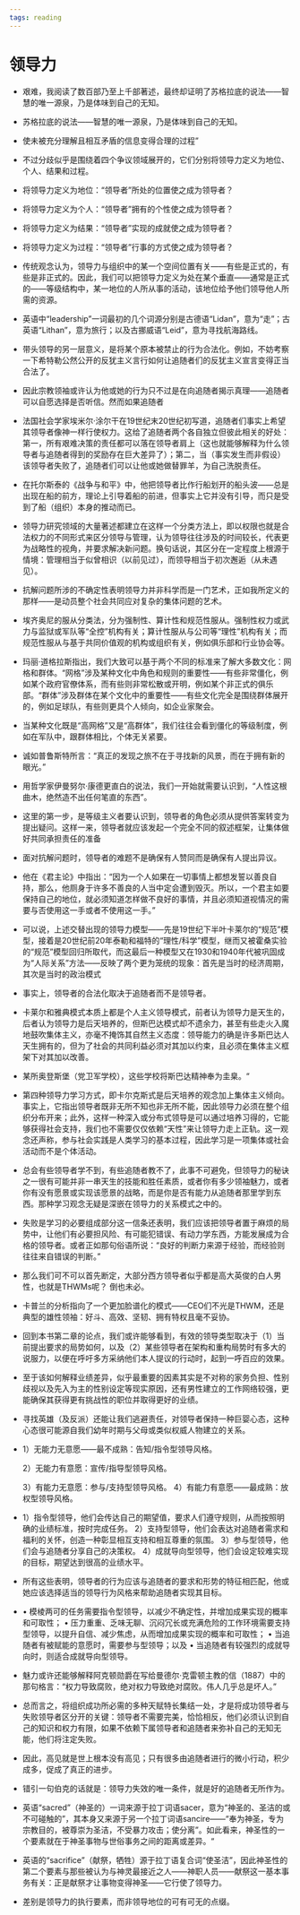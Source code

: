 ```yaml
---
tags: reading
---
```


# 领导力

- 艰难，我阅读了数百部乃至上千部著述，最终却证明了苏格拉底的说法——智慧的唯一源泉，乃是体味到自己的无知。

- 苏格拉底的说法——智慧的唯一源泉，乃是体味到自己的无知。

- 使未被充分理解且相互矛盾的信息变得合理的过程”

- 不过分歧似乎是围绕着四个争议领域展开的，它们分别将领导力定义为地位、个人、结果和过程。

- 将领导力定义为地位：“领导者”所处的位置使之成为领导者？

- 将领导力定义为个人：“领导者”拥有的个性使之成为领导者？

- 将领导力定义为结果：“领导者”实现的成就使之成为领导者？

- 将领导力定义为过程：“领导者”行事的方式使之成为领导者？

- 传统观念认为，领导力与组织中的某一个空间位置有关——有些是正式的，有些是非正式的。因此，我们可以把领导力定义为处在某个垂直——通常是正式的——等级结构中，某一地位的人所从事的活动，该地位给予他们领导他人所需的资源。

- 英语中“leadership”一词最初的几个词源分别是古德语“Lidan”，意为“走”；古英语“Lithan”，意为旅行；以及古挪威语“Leid”，意为寻找航海路线。

- 带头领导的另一层意义，是将某个原本被禁止的行为合法化。例如，不妨考察一下希特勒公然公开的反犹主义言行如何让追随者们的反犹主义宣言变得正当合法了。

- 因此宗教领袖或许认为他或她的行为只不过是在向追随者揭示真理——追随者可以自愿选择是否听信。然而如果追随者

- 法国社会学家埃米尔·涂尔干在19世纪末20世纪初写道，追随者们事实上希望其领导者像神一样行使权力。这给了追随者两个各自独立但彼此相关的好处：第一，所有艰难决策的责任都可以落在领导者肩上（这也就能够解释为什么领导者与追随者得到的奖励存在巨大差异了）；第二，当（事实发生而非假设）该领导者失败了，追随者们可以让他或她做替罪羊，为自己洗脱责任。

- 在托尔斯泰的《战争与和平》中，他把领导者比作行船划开的船头波——总是出现在船的前方，理论上引导着船的前进，但事实上它并没有引导，而只是受到了船（组织）本身的推动而已。

- 领导力研究领域的大量著述都建立在这样一个分类方法上，即以权限也就是合法权力的不同形式来区分领导与管理，认为领导往往涉及的时间较长，代表更为战略性的视角，并要求解决新问题。换句话说，其区分在一定程度上根源于情境：管理相当于似曾相识（以前见过），而领导相当于初次邂逅（从未遇见）。

- 抗解问题所涉的不确定性表明领导力并非科学而是一门艺术，正如我所定义的那样——是动员整个社会共同应对复杂的集体问题的艺术。

- 埃齐奥尼的服从分类法，分为强制性、算计性和规范性服从。强制性权力或武力与监狱或军队等“全控”机构有关；算计性服从与公司等“理性”机构有关；而规范性服从与基于共同价值观的机构或组织有关，例如俱乐部和行业协会等。

- 玛丽·道格拉斯指出，我们大致可以基于两个不同的标准来了解大多数文化：网格和群体。“网格”涉及某种文化中角色和规则的重要性——有些非常僵化，例如某个政府官僚体系，而有些则非常松散或开明，例如某个非正式的俱乐部。“群体”涉及群体在某个文化中的重要性——有些文化完全是围绕群体展开的，例如足球队，有些则更具个人倾向，如企业家聚会。

- 当某种文化既是“高网格”又是“高群体”，我们往往会看到僵化的等级制度，例如在军队中，跟群体相比，个体无关紧要。

- 诚如普鲁斯特所言：“真正的发现之旅不在于寻找新的风景，而在于拥有新的眼光。”

- 用哲学家伊曼努尔·康德更直白的说法，我们一开始就需要认识到，“人性这根曲木，绝然造不出任何笔直的东西”。

- 这里的第一步，是等级主义者要认识到，领导者的角色必须从提供答案转变为提出疑问。这样一来，领导者就应该发起一个完全不同的叙述框架，让集体做好共同承担责任的准备

- 面对抗解问题时，领导者的难题不是确保有人赞同而是确保有人提出异议。

- 他在《君主论》中指出：“因为一个人如果在一切事情上都想发誓以善良自持，那么，他厕身于许多不善良的人当中定会遭到毁灭。所以，一个君主如要保持自己的地位，就必须知道怎样做不良好的事情，并且必须知道视情况的需要与否使用这一手或者不使用这一手。”

- 可以说，上述交替出现的领导力模型——先是19世纪下半叶卡莱尔的“规范”模型，接着是20世纪前20年泰勒和福特的“理性/科学”模型，继而又被霍桑实验的“规范”模型回归所取代，而这最后一种模型又在1930和1940年代被巩固成为“人际关系”方法——反映了两个更为笼统的现象：首先是当时的经济周期，其次是当时的政治模式

- 事实上，领导者的合法化取决于追随者而不是领导者。

- 卡莱尔和雅典模式本质上都是个人主义领导模式，前者认为领导力是天生的，后者认为领导力是后天培养的，但斯巴达模式却不遗余力，甚至有些走火入魔地鼓吹集体主义，亦毫不掩饰其自然主义态度：领导能力的确是许多斯巴达人天生拥有的，但为了社会的共同利益必须对其加以约束，且必须在集体主义框架下对其加以改善。

- 某所奥登斯堡（党卫军学校），这些学校将斯巴达精神奉为圭臬。“

- 第四种领导力学习方式，即卡尔克斯式是后天培养的观念加上集体主义倾向。事实上，它指出领导者既非无所不知也非无所不能，因此领导力必须在整个组织分布开来；此外，这样一种深入或分布式领导是可以通过培养习得的，它能够获得社会支持，我们也不需要仅仅依赖“天性”来让领导力走上正轨。这一观念还声称，参与社会实践是人类学习的基本过程，因此学习是一项集体或社会活动而不是个体活动。

- 总会有些领导者学不到，有些追随者教不了，此事不可避免，但领导力的秘诀之一很有可能并非一串天生的技能和胜任素质，或者你有多少领袖魅力，或者你有没有愿景或实现该愿景的战略，而是你是否有能力从追随者那里学到东西。那种学习观念无疑是深嵌在领导力的关系模式之中的。

- 失败是学习的必要组成部分这一信条还表明，我们应该把领导者置于麻烦的局势中，让他们有必要担风险、有可能犯错误、有动力学东西，方能发展成为合格的领导者。或者正如那句俗语所说：“良好的判断力来源于经验，而经验则往往来自错误的判断。”

- 那么我们可不可以首先断定，大部分西方领导者似乎都是高大英俊的白人男性，也就是THWMs呢？ 倒也未必。

- 卡普兰的分析指向了一个更加脸谱化的模式——CEO们不光是THWM，还是典型的雄性领袖：好斗、高效、坚韧、拥有特权且毫不妥协。

- 回到本书第二章的论点，我们或许能够看到，有效的领导类型取决于（1）当前提出要求的局势如何，以及（2）某些领导者在架构和重构局势时有多大的说服力，以便在呼吁多方采纳他们本人提议的行动时，起到一呼百应的效果。

- 至于该如何解释业绩差异，似乎最重要的因素其实是不对称的家务负担、性别歧视以及先入为主的性别设定等现实原因，还有男性建立的工作网络较强，更能确保其获得更有挑战性的职位并取得更好的业绩。

- 寻找英雄（及反派）还能让我们逃避责任，对领导者保持一种巨婴心态，这种心态很可能源自我们幼年时期与父母或类似权威人物建立的关系。

- 1）无能力无意愿——最不成熟：告知/指令型领导风格。 

  2）无能力有意愿：宣传/指导型领导风格。

  3）有能力无意愿：参与/支持型领导风格。 4）有能力有意愿——最成熟：放权型领导风格。
  
- 1）指令型领导，他们会传达自己的期望值，要求人们遵守规则，从而按照明确的业绩标准，按时完成任务。 2）支持型领导，他们会表达对追随者需求和福利的关怀，创造一种彰显相互支持和相互尊重的氛围。 3）参与型领导，他们会与追随者分享自己的决策权。 4）成就导向型领导，他们会设定较难实现的目标，期望达到很高的业绩水平。

- 所有这些表明，领导者的行为应该与追随者的要求和形势的特征相匹配，他或她应该选择适当的领导行为风格来帮助追随者实现其目标。

- • 模棱两可的任务需要指令型领导，以减少不确定性，并增加成果实现的概率和可取性； • 压力重重、乏味无聊、沉闷冗长或充满危险的工作环境需要支持型领导，以提升自信、减少焦虑，从而增加成果实现的概率和可取性； • 当追随者有被赋能的意愿时，需要参与型领导；以及 • 当追随者有较强烈的成就导向时，则适合成就导向型领导。

- 魅力或许还能够解释阿克顿勋爵在写给曼德尔·克雷顿主教的信（1887）中的那句格言：“权力导致腐败，绝对权力导致绝对腐败。伟人几乎总是坏人。”

- 总而言之，将组织成功所必需的多种天赋特长集结一处，才是将成功领导者与失败领导者区分开的关键：领导者不需要完美，恰恰相反，他们必须认识到自己的知识和权力有限，如果不依赖下属领导者和追随者来弥补自己的无知无能，他们将注定失败。

- 因此，高见就是世上根本没有高见；只有很多由追随者进行的微小行动，积少成多，促成了真正的进步。

- 错引一句伯克的话就是：领导力失效的唯一条件，就是好的追随者无所作为。

- 英语“sacred”（神圣的）一词来源于拉丁词语sacer，意为“神圣的、圣洁的或不可碰触的”，其本身又来源于另一个拉丁词语sancire——“奉为神圣，专为宗教目的，被尊崇为圣洁，不受暴力攻击；使分离”。如此看来，神圣性的一个要素就在于神圣事物与世俗事务之间的距离或差异。“

- 英语的“sacrifice”（献祭，牺牲）源于拉丁语复合词“使圣洁”，因此神圣性的第二个要素与那些被认为与神灵最接近之人——神职人员——献祭这一基本事务有关：正是献祭才让事物变得神圣——它行使了领导力。

- 差别是领导力的执行要素，而非领导地位的可有可无的点缀。
